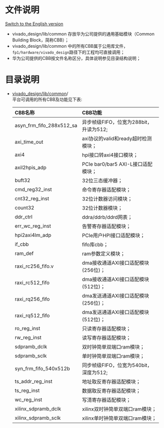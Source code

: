 # 文件说明

[Switch to the English version](./README.md)

*  vivado_design/lib/common 存放华为公司提供的通用基础模块（Common Building Block，简称CBB）；
*  vivado_design/lib/common 中的所有CBB属于公用库文件，`fp1/hardware/vivado_design`路径下的工程均可直接调用；
*  华为公司提供的CBB按文件名称区分，具体说明参见目录结构说明；

# 目录说明
* [vivado_design/lib/common](#vivado_design/lib/common_dir)/  
  平台可调用的所有CBB及功能见下表:  

  | CBB名称                    | CBB功能                       |
  | :----------------------- | :-------------------------- |
  | asyn_frm_fifo_288x512_sa | 异步帧级FIFO，位宽为288bit，升读为512;  |
  | axi_time_out             | axi协议的valid和ready超时检测模块；    |
  | axi4                     | hpi接口转axi4接口模块；             |
  | axil2hpis_adp            | PCIe bar0/bar5 AXI-L接口适配模块； |
  | buft32                   | 32位三态缓冲器；                   |
  | cmd_reg32_inst           | 命令寄存器适配模块；                  |
  | cnt32_reg_inst           | 32位计数器访问模块；                 |
  | count32                  | 32位计数器模块；                   |
  | ddr_ctrl                 | ddra/ddrb/ddrd网表；           |
  | err_wc_reg_inst          | 告警寄存器适配模块；                  |
  | hpi2axi4lm_adp           | PCIe用户HPI接口适配模块；            |
  | if_cbb                   | fifo库cbb；                   |
  | ram_def                  | ram参数定义模块；                  |
  | raxi_rc256_fifo.v        | dma接收通道AXI接口适配模块(256位)；     |
  | raxi_rc512_fifo          | dma接收通道AXI接口适配模块(512位)；     |
  | raxi_rq256_fifo          | dma发送通道AXI接口适配模块(256位)；     |
  | raxi_rq512_fifo          | dma发送通道AXI接口适配模块(512位)；     |
  | ro_reg_inst              | 只读寄存器适配模块；                  |
  | rw_reg_inst              | 读写寄存器适配模块；                  |
  | sdpramb_dclk             | 双时钟简单双端口ram模块；              |
  | sdpramb_sclk             | 单时钟简单双端口ram模块；              |
  | syn_frm_fifo_540x512b    | 同步帧级FIFO，位宽为540bit，深度为512;  |
  | ts_addr_reg_inst         | 地址取反寄存器适配模块；                |
  | ts_reg_inst              | 数据取反寄存器适配模块；                |
  | wc_reg_inst              | 写清寄存器适配模块；                  |
  | xilinx_sdpramb_dclk      | xilinx双时钟简单双端口ram模块；        |
  | xilinx_sdpramb_sclk      | xilinx单时钟简单双端口ram模块；        |